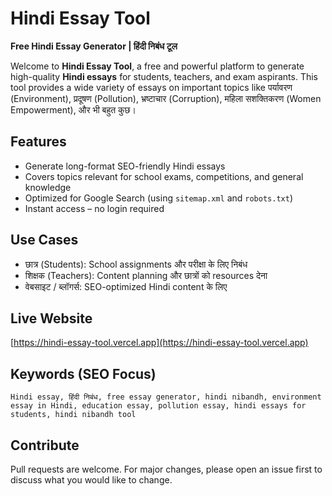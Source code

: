 
# Hindi Essay Tool

**Free Hindi Essay Generator | हिंदी निबंध टूल**

Welcome to **Hindi Essay Tool**, a free and powerful platform to generate high-quality **Hindi essays** for students, teachers, and exam aspirants. This tool provides a wide variety of essays on important topics like पर्यावरण (Environment), प्रदूषण (Pollution), भ्रष्टाचार (Corruption), महिला सशक्तिकरण (Women Empowerment), और भी बहुत कुछ।

## Features

- Generate long-format SEO-friendly Hindi essays
- Covers topics relevant for school exams, competitions, and general knowledge
- Optimized for Google Search (using `sitemap.xml` and `robots.txt`)
- Instant access – no login required

## Use Cases

- छात्र (Students): School assignments और परीक्षा के लिए निबंध
- शिक्षक (Teachers): Content planning और छात्रों को resources देना
- वेबसाइट / ब्लॉगर्स: SEO-optimized Hindi content के लिए

## Live Website

[https://hindi-essay-tool.vercel.app](https://hindi-essay-tool.vercel.app)

## Keywords (SEO Focus)

```
Hindi essay, हिंदी निबंध, free essay generator, hindi nibandh, environment essay in Hindi, education essay, pollution essay, hindi essays for students, hindi nibandh tool
```

## Contribute

Pull requests are welcome. For major changes, please open an issue first to discuss what you would like to change.
